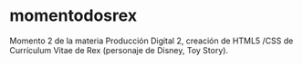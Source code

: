 # momentodosrex
Momento 2 de la materia Producción Digital 2, creación de  HTML5 /CSS de Currículum Vitae de Rex (personaje de Disney, Toy Story).
